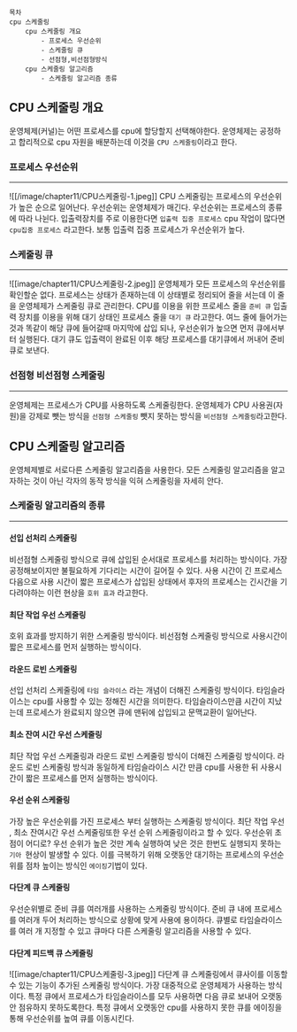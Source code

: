 
```
목차 
cpu 스케줄링 
	cpu 스케줄링 개요 
		- 프로세스 우선순위
		- 스케줄링 큐 
		- 선점형,비선점형방식
	cpu 스케줄링 알고리즘 
		- 스케줄링 알고리즘 종류 
```
## CPU 스케줄링 개요 

운영체제(커널)는 어떤 프로세스를 cpu에 할당할지 선택해야한다.
운영체제는 공정하고 합리적으로 cpu 자원을 배분하는데 이것을 `CPU 스케줄링`이라고 한다.

### 프로세스 우선순위
---
![[/image/chapter11/CPU스케줄링-1.jpeg]]
CPU 스케줄링는 프로세스의 우선순위가 높은 순으로 일어난다. 
우선순위는 운영체제가 매긴다.
우선순위는 프로세스의 종류에 따라 나뉜다. 
입출력장치를 주로 이용한다면 `입출력 집중 프로세스` cpu 작업이 많다면 `cpu집중 프로세스` 라고한다. 
보통 입출력 집중 프로세스가 우선순위가 높다.

### 스케줄링 큐 
---
![[image/chapter11/CPU스케줄링-2.jpeg]]
운영체제가 모든 프로세스의 우선순위를 확인할순 없다.
프로세스는 상태가 존재하는데 이 상태별로 정리되어 줄을 서는데 이 줄을 운영체제가 스케줄링 큐로 관리한다.
CPU를 이용을 위한  프로세스 줄을  `준비 큐`  입출력 장치를 이용을 위해 대기 상태인 프로세스 줄을 `대기 큐` 라고한다.
여느 줄에 들어가는 것과 똑같이 해당 큐에 들어갈때 마지막에 삽입 되나,  우선순위가 높으면 먼저 큐에서부터 실행된다.
대기 큐도 입출력이 완료된 이후 해당 프로세스를 대기큐에서 꺼내어 준비큐로 보낸다. 

### 선점형 비선점형 스케줄링 
---
운영체제는 프로세스가 CPU를 사용하도록 스케줄링한다. 
운영체제가 CPU 사용권(자원)을 강제로 뺏는 방식을 `선점형 스케줄링` 뺏지 못하는 방식을 `비선점형 스케줄링`라고한다.


## CPU 스케줄링 알고리즘 

운영체제별로 서로다른 스케줄링 알고리즘을 사용한다. 
모든 스케줄링 알고리즘을 알고자하는 것이 아닌 각자의 동작 방식을 익혀 스케줄링을 자세히 안다. 

### 스케줄링 알고리즘의 종류 
---
#### 선입 선처리 스케줄링 
비선점형 스케줄링 방식으로 큐에 삽입된 순서대로 프로세스를 처리하는 방식이다. 
가장 공정해보이지만 불필요하게 기다리는 시간이 길어질 수 있다.
사용 시간이 긴 프로세스 다음으로 사용 시간이 짧은 프로세스가 삽입된 상태에서 후자의 프로세스는 긴시간을 기다려야하는 이런 현상을 `호위 효과` 라고한다. 

#### 최단 작업 우선 스케줄링 
호위 효과를 방지하기 위한 스케줄링 방식이다.
비선점형 스케줄링 방식으로 사용시간이 짧은 프로세스를 먼저 실행하는 방식이다. 

#### 라운드 로빈 스케줄링 
선입 선처리 스케줄링에 `타임 슬라이스`  라는 개념이 더해진 스케줄링 방식이다. 
타임슬라이스는 cpu를 사용할 수 있는 정해진 시간을 의미한다. 
타임슬라이스만큼 시간이 지났는데 프로세스가 완료되지 않으면 큐에 맨뒤에 삽입되고 문맥교환이  일어난다. 

#### 최소 잔여 시간 우선 스케줄링 
최단 작업 우선 스케줄링과 라운드 로빈 스케줄링 방식이 더해진 스케줄링 방식이다.
라운드 로빈 스케줄링 방식과 동일하게 타임슬라이스 시간 만큼 cpu를 사용한 뒤 사용시간이 짧은 프로세스를 먼저 실행하는 방식이다. 
#### 우선 순위 스케줄링 
가장 높은 우선순위를 가진 프로세스 부터 실행하는 스케줄링 방식이다.
최단 작업 우선 , 최소 잔여시간 우선 스케줄링또한 우선 순위 스케줄링이라고 할 수 있다. 우선순위 초점이 어디로?
우선 순위가 높은 것만 계속 실행하여 낮은 것은 한번도 실행되지 못하는 `기아 `현상이 발생할 수 있다.
이를 극복하기 위해 오랫동안 대기하는 프로세스의 우선순위를 점차 높이는 방식인 `에이징`기법이 있다.
#### 다단계 큐 스케줄링 
우선순위별로 준비 큐를 여러개를 사용하는 스케줄링 방식이다.
준비 큐 내에 프로세스를 여러개 두어 처리하는 방식으로 상황에 맞게 사용에 용이하다.
큐별로 타임슬라이스를 여러 개 지정할 수 있고 큐마다 다른 스케줄링 알고리즘을 사용할 수 있다.
#### 다단계 피드백 큐 스케줄링

![[image/chapter11/CPU스케줄링-3.jpeg]]
다단계  큐 스케줄링에서 큐사이를 이동할 수 있는 기능이 추가된 스케줄링 방식이다.
가장 대중적으로 운영체제가 사용하는 방식이다. 
특정 큐에서 프로세스가 타임슬라이스를 모두 사용하면 다음 큐로 보내어 오랫동안 점유하지 못하도록한다.
특정 큐에서 오랫동안 cpu를 사용하지 못한 큐를 에이징을 통해 우선순위를 높여 큐를 이동시킨다. 
